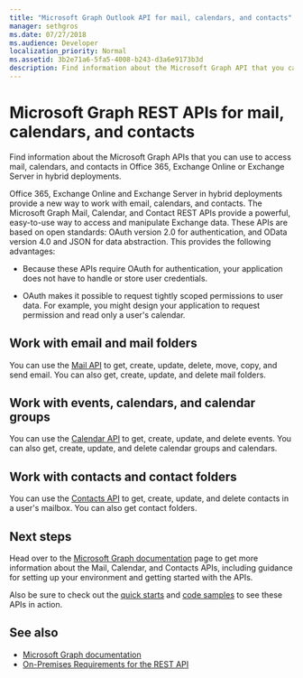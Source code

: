 ```yaml
---
title: "Microsoft Graph Outlook API for mail, calendars, and contacts"
manager: sethgros
ms.date: 07/27/2018
ms.audience: Developer
localization_priority: Normal
ms.assetid: 3b2e71a6-5fa5-4008-b243-d3a6e9173b3d
description: Find information about the Microsoft Graph API that you can use to access mail, calendars, and contacts in Office 365 or Exchange Online.
---
```


# Microsoft Graph REST APIs for mail, calendars, and contacts

Find information about the Microsoft Graph APIs that you can use to access mail, calendars, and contacts in Office 365, Exchange Online or Exchange Server in hybrid deployments.

Office 365, Exchange Online and Exchange Server in hybrid deployments provide a new way to work with email, calendars, and contacts. The Microsoft Graph Mail, Calendar, and Contact REST APIs provide a powerful, easy-to-use way to access and manipulate Exchange data. These APIs are based on open standards: OAuth version 2.0 for authentication, and OData version 4.0 and JSON for data abstraction. This provides the following advantages:

- Because these APIs require OAuth for authentication, your application does not have to handle or store user credentials.

- OAuth makes it possible to request tightly scoped permissions to user data. For example, you might design your application to request permission and read only a user's calendar.

## Work with email and mail folders

You can use the [Mail API](https://developer.microsoft.com/graph/docs/concepts/outlook-mail-concept-overview) to get, create, update, delete, move, copy, and send email. You can also get, create, update, and delete mail folders. 
  
## Work with events, calendars, and calendar groups

You can use the [Calendar API](https://developer.microsoft.com/graph/docs/concepts/outlook-calendar-concept-overview) to get, create, update, and delete events. You can also get, create, update, and delete calendar groups and calendars. 
  
## Work with contacts and contact folders

You can use the [Contacts API](https://developer.microsoft.com/graph/docs/concepts/outlook-contacts-concept-overview) to get, create, update, and delete contacts in a user's mailbox. You can also get contact folders. 
  
## Next steps

Head over to the [Microsoft Graph documentation](https://developer.microsoft.com/graph/docs/concepts/overview) page to get more information about the Mail, Calendar, and Contacts APIs, including guidance for setting up your environment and getting started with the APIs. 

Also be sure to check out the [quick starts](https://developer.microsoft.com/graph/quick-start) and [code samples](https://developer.microsoft.com/office/gallery/?filterBy=Samples,Microsoft%20Graph) to see these APIs in action. 
  
## See also

- [Microsoft Graph documentation](https://developer.microsoft.com/graph/docs/concepts/overview)   
- [On-Premises Requirements for the REST API](https://blogs.technet.microsoft.com/exchange/2016/09/26/on-premises-architectural-requirements-for-the-rest-api)   

